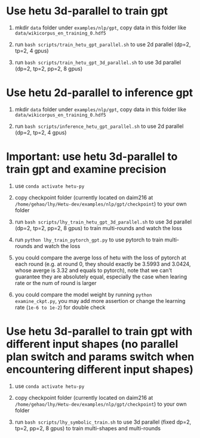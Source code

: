 # Use hetu 3d-parallel to train gpt

1. mkdir `data` folder under `examples/nlp/gpt`, copy data in this folder like `data/wikicorpus_en_training_0.hdf5`

2. run `bash scripts/train_hetu_gpt_parallel.sh` to use 2d parallel (dp=2, tp=2, 4 gpus)

3. run `bash scripts/train_hetu_gpt_3d_parallel.sh` to use 3d parallel (dp=2, tp=2, pp=2, 8 gpus)

# Use hetu 2d-parallel to inference gpt

1. mkdir `data` folder under `examples/nlp/gpt`, copy data in this folder like `data/wikicorpus_en_training_0.hdf5`

2. run `bash scripts/inference_hetu_gpt_parallel.sh` to use 2d parallel (dp=2, tp=2, 4 gpus)

# Important: use hetu 3d-parallel to train gpt and examine precision

1. use `conda activate hetu-py`

2. copy checkpoint folder (currently located on daim216 at `/home/gehao/lhy/Hetu-dev/examples/nlp/gpt/checkpoint`) to your own folder

3. run `bash scripts/lhy_train_hetu_gpt_3d_parallel.sh` to use 3d parallel (dp=2, tp=2, pp=2, 8 gpus) to train multi-rounds and watch the loss

4. run `python lhy_train_pytorch_gpt.py` to use pytorch to train multi-rounds and watch the loss

5. you could compare the averge loss of hetu with the loss of pytorch at each round (e.g. at round 0, they should exactly be 3.5993 and 3.0424, whose averge is 3.32 and equals to pytorch), note that we can't guarantee they are absolutely equal, especially the case when learing rate or the num of round is larger

6. you could compare the model weight by running `python examine_ckpt.py`, you may add more assertion or change the learning rate (`1e-6 to 1e-2`) for double check

# Use hetu 3d-parallel to train gpt with different input shapes (no parallel plan switch and params switch when encountering different input shapes)

1. use `conda activate hetu-py`

2. copy checkpoint folder (currently located on daim216 at `/home/gehao/lhy/Hetu-dev/examples/nlp/gpt/checkpoint`) to your own folder

3. run `bash scripts/lhy_symbolic_train.sh` to use 3d parallel (fixed dp=2, tp=2, pp=2, 8 gpus) to train multi-shapes and multi-rounds
